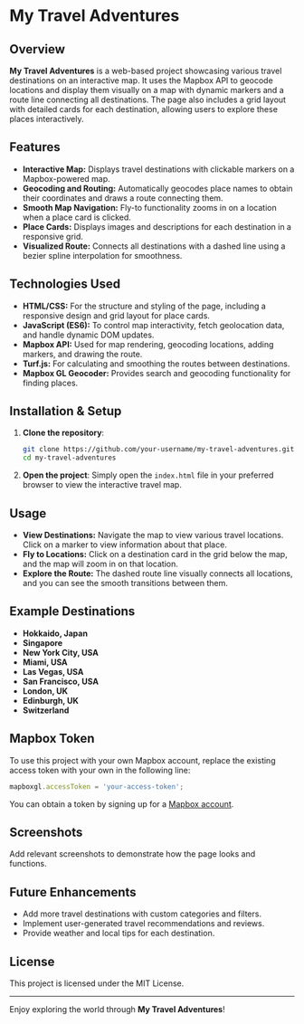 # My Travel Adventures

## Overview

**My Travel Adventures** is a web-based project showcasing various travel destinations on an interactive map. It uses the Mapbox API to geocode locations and display them visually on a map with dynamic markers and a route line connecting all destinations. The page also includes a grid layout with detailed cards for each destination, allowing users to explore these places interactively.

## Features

- **Interactive Map:** Displays travel destinations with clickable markers on a Mapbox-powered map.
- **Geocoding and Routing:** Automatically geocodes place names to obtain their coordinates and draws a route connecting them.
- **Smooth Map Navigation:** Fly-to functionality zooms in on a location when a place card is clicked.
- **Place Cards:** Displays images and descriptions for each destination in a responsive grid.
- **Visualized Route:** Connects all destinations with a dashed line using a bezier spline interpolation for smoothness.

## Technologies Used

- **HTML/CSS:** For the structure and styling of the page, including a responsive design and grid layout for place cards.
- **JavaScript (ES6):** To control map interactivity, fetch geolocation data, and handle dynamic DOM updates.
- **Mapbox API:** Used for map rendering, geocoding locations, adding markers, and drawing the route.
- **Turf.js:** For calculating and smoothing the routes between destinations.
- **Mapbox GL Geocoder:** Provides search and geocoding functionality for finding places.

## Installation & Setup

1. **Clone the repository**:
    ```bash
    git clone https://github.com/your-username/my-travel-adventures.git
    cd my-travel-adventures
    ```

2. **Open the project**:
    Simply open the `index.html` file in your preferred browser to view the interactive travel map.

## Usage

- **View Destinations:** Navigate the map to view various travel locations. Click on a marker to view information about that place.
- **Fly to Locations:** Click on a destination card in the grid below the map, and the map will zoom in on that location.
- **Explore the Route:** The dashed route line visually connects all locations, and you can see the smooth transitions between them.

## Example Destinations

- **Hokkaido, Japan**
- **Singapore**
- **New York City, USA**
- **Miami, USA**
- **Las Vegas, USA**
- **San Francisco, USA**
- **London, UK**
- **Edinburgh, UK**
- **Switzerland**

## Mapbox Token

To use this project with your own Mapbox account, replace the existing access token with your own in the following line:
```javascript
mapboxgl.accessToken = 'your-access-token';
```
You can obtain a token by signing up for a [Mapbox account](https://www.mapbox.com/).

## Screenshots

Add relevant screenshots to demonstrate how the page looks and functions.

## Future Enhancements

- Add more travel destinations with custom categories and filters.
- Implement user-generated travel recommendations and reviews.
- Provide weather and local tips for each destination.

## License

This project is licensed under the MIT License.

---

Enjoy exploring the world through **My Travel Adventures**!
